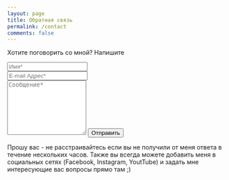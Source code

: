 ```yaml
---
layout: page
title: Обратная связь
permalink: /contact
comments: false
---
```


<form action="https://formspree.io/{{site.email}}" method="POST">
<p class="mb-4">Хотите поговорить со мной? Напишите</p>
<div class="form-group row">
<div class="col-md-6">
<input class="form-control" type="text" name="name" placeholder="Имя*" required>
</div>
<div class="col-md-6">
<input class="form-control" type="email" name="_replyto" placeholder="E-mail Адрес*" required>
</div>
</div>
<textarea rows="8" class="form-control mb-3" name="message" placeholder="Сообщение*" required></textarea>
<input class="btn btn-dark" type="submit" value="Отправить">

<p>Прошу вас - не расстраивайтесь если вы не получили от меня ответа в течение нескольких часов. Также вы всегда можете добавить меня в социальных сетях (Facebook, Instagram, YoutTube) и задать мне интересующие вас вопросы прямо там ;)</p>
</form>